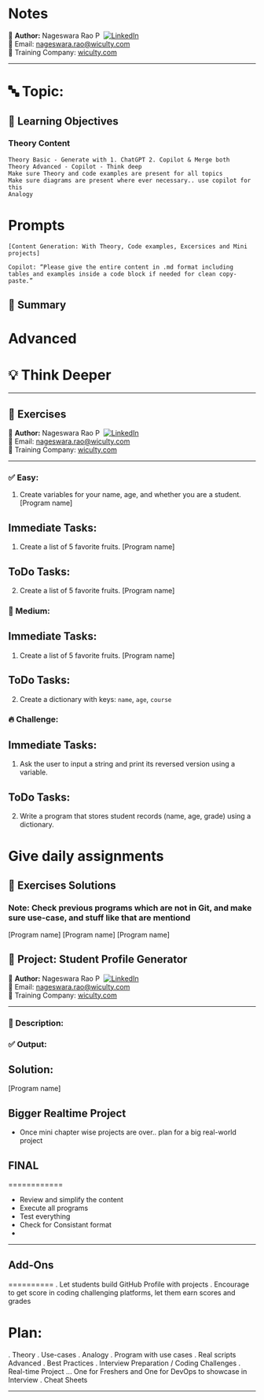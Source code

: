 # Notes

👤 **Author:** Nageswara Rao P &nbsp;[![LinkedIn](https://img.shields.io/badge/LinkedIn-%230077B5.svg?style=flat-square&logo=linkedin&logoColor=white)](https://www.linkedin.com/in/nageshvkn)  
📧 Email: [nageswara.rao@wiculty.com](mailto:nageswara.rao@wiculty.com)  
🏢 Training Company: [wiculty.com](https://wiculty.com)

---

# 🔤 Topic: <Variables and Data Types>
## 🎯 Learning Objectives

### Theory Content
```
Theory Basic - Generate with 1. ChatGPT 2. Copilot & Merge both
Theory Advanced - Copilot - Think deep
Make sure Theory and code examples are present for all topics
Make sure diagrams are present where ever necessary.. use copilot for this
Analogy
```

# Prompts
```
[Content Generation: With Theory, Code examples, Excersices and Mini projects]
```

```
Copilot: “Please give the entire content in .md format including tables and examples inside a code block if needed for clean copy-paste.”
```
## 🧠 Summary
# Advanced
# 💡 Think Deeper

---

## 🧪 Exercises

👤 **Author:** Nageswara Rao P &nbsp;[![LinkedIn](https://img.shields.io/badge/LinkedIn-%230077B5.svg?style=flat-square&logo=linkedin&logoColor=white)](https://www.linkedin.com/in/nageshvkn)  
📧 Email: [nageswara.rao@wiculty.com](mailto:nageswara.rao@wiculty.com)  
🏢 Training Company: [wiculty.com](https://wiculty.com)

---

### ✅ Easy:
1. Create variables for your name, age, and whether you are a student. [Program name]
## Immediate Tasks:
1. Create a list of 5 favorite fruits. [Program name]
## ToDo Tasks:
2. Create a list of 5 favorite fruits. [Program name]

### 🧠 Medium:
## Immediate Tasks:
1. Create a list of 5 favorite fruits. [Program name]
## ToDo Tasks:
2. Create a dictionary with keys: `name`, `age`, `course`

### 🔥 Challenge:
## Immediate Tasks:
1. Ask the user to input a string and print its reversed version using a variable.
## ToDo Tasks:
2. Write a program that stores student records (name, age, grade) using a dictionary.

# Give daily assignments


## 🧪 Exercises Solutions
### Note: Check previous programs which are not in Git, and make sure use-case, and stuff like that are mentiond
[Program name]
[Program name]
[Program name]


## 📘 Project: Student Profile Generator
👤 **Author:** Nageswara Rao P &nbsp;[![LinkedIn](https://img.shields.io/badge/LinkedIn-%230077B5.svg?style=flat-square&logo=linkedin&logoColor=white)](https://www.linkedin.com/in/nageshvkn)  
📧 Email: [nageswara.rao@wiculty.com](mailto:nageswara.rao@wiculty.com)  
🏢 Training Company: [wiculty.com](https://wiculty.com)

---
### 📌 Description:
### ✅ Output:
## Solution:
[Program name]


## Bigger Realtime Project
- Once mini chapter wise projects are over.. plan for a big real-world project

## FINAL
============
- Review and simplify the content
- Execute all programs
- Test everything
- Check for Consistant format
- 

---

## Add-Ons
==========
. Let students build GitHub Profile with projects
. Encourage to get score in coding challenging platforms, let them earn scores and grades


# Plan:
. Theory
. Use-cases
. Analogy
. Program with use cases
. Real scripts Advanced
. Best Practices 
. Interview Preparation / Coding Challenges
. Real-time Project ... One for Freshers and One for DevOps to showcase in Interview
. Cheat Sheets

---
